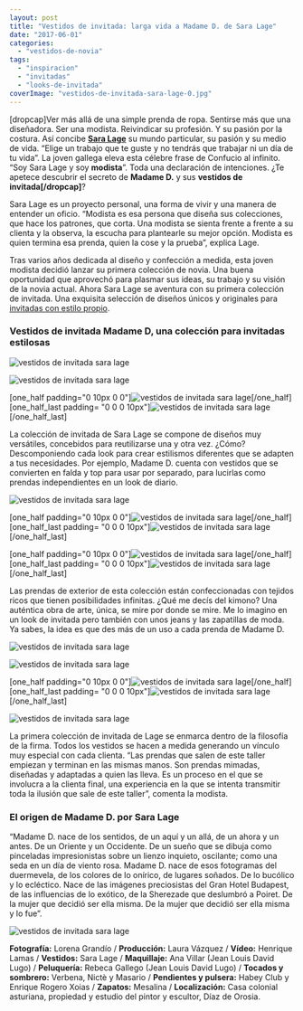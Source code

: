 ```yaml
---
layout: post
title: "Vestidos de invitada: larga vida a Madame D. de Sara Lage"
date: "2017-06-01"
categories: 
  - "vestidos-de-novia"
tags: 
  - "inspiracion"
  - "invitadas"
  - "looks-de-invitada"
coverImage: "vestidos-de-invitada-sara-lage-0.jpg"
---
```


\[dropcap\]Ver más allá de una simple prenda de ropa. Sentirse más que una diseñadora. Ser una modista. Reivindicar su profesión. Y su pasión por la costura. Así concibe [**Sara Lage**](http://saralage.com/) su mundo particular, su pasión y su medio de vida. “Elige un trabajo que te guste y no tendrás que trabajar ni un día de tu vida”. La joven gallega eleva esta célebre frase de Confucio al infinito. “Soy Sara Lage y soy **modista**”. Toda una declaración de intenciones. ¿Te apetece descubrir el secreto de **Madame D.** y sus **vestidos de invitada\[/dropcap\]**?

Sara Lage es un proyecto personal, una forma de vivir y una manera de entender un oficio. “Modista es esa persona que diseña sus colecciones, que hace los patrones, que corta. Una modista se sienta frente a frente a su clienta y la observa, la escucha para plantearle su mejor opción. Modista es quien termina esa prenda, quien la cose y la prueba”, explica Lage.

Tras varios años dedicada al diseño y confección a medida, esta joven modista decidió lanzar su primera colección de novia. Una buena oportunidad que aprovechó para plasmar sus ideas, su trabajo y su visión de la novia actual. Ahora Sara Lage se aventura con su primera colección de invitada. Una exquisita selección de diseños únicos y originales para [invitadas con estilo propio](https://petitpleasures.com/invitada-de-boda-perfecta-trucos/).

### Vestidos de invitada Madame D, una colección para invitadas estilosas

![vestidos de invitada sara lage](/images/vestidos-de-invitada-sara-lage-1.jpg)

![vestidos de invitada sara lage](/images/vestidos-de-invitada-sara-lage-2.jpg)

\[one\_half padding="0 10px 0 0"\]![vestidos de invitada sara lage](/images/vestidos-de-invitada-sara-lage-3-1.jpg)\[/one\_half\]\[one\_half\_last padding= "0 0 0 10px"\]![vestidos de invitada sara lage](/images/vestidos-de-invitada-sara-lage-3.jpg)\[/one\_half\_last\]

La colección de invitada de Sara Lage se compone de diseños muy versátiles, concebidos para reutilizarse una y otra vez. ¿Cómo? Descomponiendo cada look para crear estilismos diferentes que se adapten a tus necesidades. Por ejemplo, Madame D. cuenta con vestidos que se convierten en falda y top para usar por separado, para lucirlas como prendas independientes en un look de diario.

![vestidos de invitada sara lage](/images/vestidos-de-invitada-sara-lage-4.jpg)

\[one\_half padding="0 10px 0 0"\]![vestidos de invitada sara lage](/images/vestidos-de-invitada-sara-lage-5.jpg)\[/one\_half\]\[one\_half\_last padding= "0 0 0 10px"\]![vestidos de invitada sara lage](/images/vestidos-de-invitada-sara-lage-5-1.jpg)\[/one\_half\_last\]

\[one\_half padding="0 10px 0 0"\]![vestidos de invitada sara lage](/images/vestidos-de-invitada-sara-lage-6.jpg)\[/one\_half\]\[one\_half\_last padding= "0 0 0 10px"\]![vestidos de invitada sara lage](/images/vestidos-de-invitada-sara-lage-6-1.jpg)\[/one\_half\_last\]

Las prendas de exterior de esta colección están confeccionadas con tejidos ricos que tienen posibilidades infinitas. ¿Qué me decís del kimono? Una auténtica obra de arte, única, se mire por donde se mire. Me lo imagino en un look de invitada pero también con unos jeans y las zapatillas de moda. Ya sabes, la idea es que des más de un uso a cada prenda de Madame D.

![vestidos de invitada sara lage](/images/vestidos-de-invitada-sara-lage-8.jpg)

![vestidos de invitada sara lage](/images/vestidos-de-invitada-sara-lage-7.jpg)

\[one\_half padding="0 10px 0 0"\]![vestidos de invitada sara lage](/images/vestidos-de-invitada-sara-lage-9-1.jpg)\[/one\_half\]\[one\_half\_last padding= "0 0 0 10px"\]![vestidos de invitada sara lage](/images/vestidos-de-invitada-sara-lage-9.jpg)\[/one\_half\_last\]

![vestidos de invitada sara lage](/images/vestidos-de-invitada-sara-lage-10.jpg)

La primera colección de invitada de Lage se enmarca dentro de la filosofía de la firma. Todos los vestidos se hacen a medida generando un vínculo muy especial con cada clienta. “Las prendas que salen de este taller empiezan y terminan en las mismas manos. Son prendas mimadas, diseñadas y adaptadas a quien las lleva. Es un proceso en el que se involucra a la clienta final, una experiencia en la que se intenta transmitir toda la ilusión que sale de este taller”, comenta la modista.

### El origen de Madame D. por Sara Lage

“Madame D. nace de los sentidos, de un aquí y un allá, de un ahora y un antes. De un Oriente y un Occidente. De un sueño que se dibuja como pinceladas impresionistas sobre un lienzo inquieto, oscilante; como una seda en un día de viento rosa. Madame D. nace de esos fotogramas del duermevela, de los colores de lo onírico, de lugares soñados. De lo bucólico y lo ecléctico. Nace de las imágenes preciosistas del Gran Hotel Budapest, de las influencias de lo exótico, de la Sherezade que deslumbró a Poiret. De la mujer que decidió ser ella misma. De la mujer que decidió ser ella misma y lo fue”.

![vestidos de invitada sara lage](/images/vestidos-de-invitada-sara-lage-11.jpg)

**Fotografía:** Lorena Grandío / **Producción:** Laura Vázquez / **Vídeo:** Henrique Lamas / **Vestidos:** Sara Lage / **Maquillaje:** Ana Villar (Jean Louis David Lugo) / **Peluquería:** Rebeca Gallego (Jean Louis David Lugo) / **Tocados y sombrero:** Verbena, Nictè y Masario / **Pendientes y pulsera:** Habey Club y Enrique Rogero Xoias / **Zapatos:** Mesalina / **Localización:** Casa colonial asturiana, propiedad y estudio del pintor y escultor, Díaz de Orosia.
